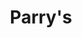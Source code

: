 ---
title: "Parry's"
url: /benidorm/parrys-avenida-del-mediterraneo-avinguda-del-mediterrani/
shop: general
---
